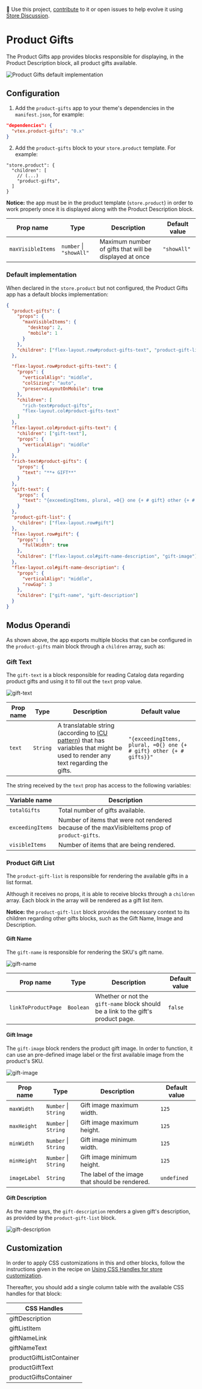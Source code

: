 📢 Use this project, [contribute](https://github.com/vtex-apps/product-gifts) to it or open issues to help evolve it using [Store Discussion](https://github.com/vtex-apps/store-discussion).

# Product Gifts

The Product Gifts app provides blocks responsible for displaying, in the Product Description block, all product gifts available.

![Product Gifts default implementation](https://user-images.githubusercontent.com/27777263/75287087-84382780-57f8-11ea-99d5-704ec3456aee.png)

## Configuration

1. Add the `product-gifts` app to your theme's dependencies in the `manifest.json`, for example:

```json
"dependencies": {
  "vtex.product-gifts": "0.x"
}
```

2. Add the `product-gifts` block to your `store.product` template. For example:

```jsonc
"store.product": {
  "children": [
    // (...)
    "product-gifts",
  ]
}
```

**Notice:** the app must be in the product template (`store.product`) in order to work properly once it is displayed along with the Product Description block.

| Prop name         | Type                        | Description                                            | Default value |
| ----------------- | --------------------------- | ------------------------------------------------------ | ------------- |
| `maxVisibleItems` | `number` &#124; `"showAll"` | Maximum number of gifts that will be displayed at once | `"showAll"`   |

### Default implementation

When declared in the `store.product` but not configured, the Product Gifts app has a default blocks implementation:

```json
{
  "product-gifts": {
    "props": {
      "maxVisibleItems": {
        "desktop": 2,
        "mobile": 1
      }
    },
    "children": ["flex-layout.row#product-gifts-text", "product-gift-list"]
  },

  "flex-layout.row#product-gifts-text": {
    "props": {
      "verticalAlign": "middle",
      "colSizing": "auto",
      "preserveLayoutOnMobile": true
    },
    "children": [
      "rich-text#product-gifts",
      "flex-layout.col#product-gifts-text"
    ]
  },
  "flex-layout.col#product-gifts-text": {
    "children": ["gift-text"],
    "props": {
      "verticalAlign": "middle"
    }
  },
  "rich-text#product-gifts": {
    "props": {
      "text": "**+ GIFT**"
    }
  },
  "gift-text": {
    "props": {
      "text": "{exceedingItems, plural, =0{} one {+ # gift} other {+ # gifts}}"
    }
  },
  "product-gift-list": {
    "children": ["flex-layout.row#gift"]
  },
  "flex-layout.row#gift": {
    "props": {
      "fullWidth": true
    },
    "children": ["flex-layout.col#gift-name-description", "gift-image"]
  },
  "flex-layout.col#gift-name-description": {
    "props": {
      "verticalAlign": "middle",
      "rowGap": 3
    },
    "children": ["gift-name", "gift-description"]
  }
}
```

## Modus Operandi

As shown above, the app exports multiple blocks that can be configured in the `product-gifts` main block through a `children` array, such as:

### Gift Text

The `gift-text` is a block responsible for reading Catalog data regarding product gifts and using it to fill out the `text` prop value.

![gift-text](https://user-images.githubusercontent.com/27777263/75287207-bb0e3d80-57f8-11ea-82aa-35da8ed87d44.png)

| Prop name | Type     | Description                                                                                         | Default value                                                       |
| --------- | -------- | --------------------------------------------------------------------------------------------------- | ------------------------------------------------------------------- |
| `text`    | `String` | A translatable string (according to [ICU pattern](https://formatjs.io/guides/message-syntax/)) that has variables that might be used to render any text regarding the gifts. | `"{exceedingItems, plural, =0{} one {+ # gift} other {+ # gifts}}"` |

The string received by the `text` prop has access to the following variables:

| Variable name    | Description                                                                                    |
| ---------------- | ---------------------------------------------------------------------------------------------- |
| `totalGifts`     | Total number of gifts available.                                                               |
| `exceedingItems` | Number of items that were not rendered because of the maxVisibleItems prop of `product-gifts`. |
| `visibleItems`   | Number of items that are being rendered.                                                       |

### Product Gift List

The `product-gift-list` is responsible for rendering the available gifts in a list format.

Although it receives no props, it is able to receive blocks through a `children` array. Each block in the array will be rendered as a gift list item.

**Notice:** the `product-gift-list` block provides the necessary context to its children regarding other gifts blocks, such as the Gift Name, Image and Description.

#### Gift Name

The `gift-name` is responsible for rendering the SKU's gift name.

![gift-name](https://user-images.githubusercontent.com/27777263/75287267-d8430c00-57f8-11ea-9105-7a1f9591e12f.png)

| Prop name           | Type      | Description                                                               | Default value |
| ------------------- | --------- | ------------------------------------------------------------------------- | ------------- |
| `linkToProductPage` | `Boolean` | Whether or not the `gift-name` block should be a link to the gift's product page. | `false`       |

#### Gift Image

The `gift-image` block renders the product gift image. In order to function, it can use an pre-defined image label or the first available image from the product's SKU.

![gift-image](https://user-images.githubusercontent.com/27777263/75287281-dbd69300-57f8-11ea-87b5-50cf009be522.png)

| Prop name    | Type                     | Description                                     | Default value |
| ------------ | ------------------------ | ----------------------------------------------- | ------------- |
| `maxWidth`   | `Number` &#124; `String` | Gift image maximum width.                    | `125`         |
| `maxHeight`  | `Number` &#124; `String` | Gift image maximum height.                   | `125`         |
| `minWidth`   | `Number` &#124; `String` | Gift image minimum width.                    | `125`         |
| `minHeight`  | `Number` &#124; `String` | Gift image minimum height.                   | `125`         |
| `imageLabel` | `String`                 | The label of the image that should be rendered. | `undefined`   |

#### Gift Description

As the name says, the `gift-description` renders a given gift's description, as provided by the `product-gift-list` block.

![gift-description](https://user-images.githubusercontent.com/27777263/75287368-fdd01580-57f8-11ea-9556-d91bbaec252e.png)

## Customization

In order to apply CSS customizations in this and other blocks, follow the instructions given in the recipe on [Using CSS Handles for store customization](https://vtex.io/docs/recipes/style/using-css-handles-for-store-customization).

Thereafter, you should add a single column table with the available CSS handles for that block:

| CSS Handles              |
| ------------------------ |
| giftDescription          |
| giftListItem             |
| giftNameLink             |
| giftNameText             |
| productGiftListContainer |
| productGiftText          |
| productGiftsContainer    |
